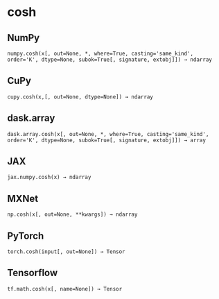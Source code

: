 # cosh

## NumPy

```
numpy.cosh(x[, out=None, *, where=True, casting='same_kind', order='K', dtype=None, subok=True[, signature, extobj]]) → ndarray
```

## CuPy

```
cupy.cosh(x,[, out=None, dtype=None]) → ndarray
```

## dask.array

```
dask.array.cosh(x[, out=None, *, where=True, casting='same_kind', order='K', dtype=None, subok=True[, signature, extobj]]) → array
```

## JAX

```
jax.numpy.cosh(x) → ndarray
```

## MXNet

```
np.cosh(x[, out=None, **kwargs]) → ndarray
```

## PyTorch

```
torch.cosh(input[, out=None]) → Tensor
```

## Tensorflow

```
tf.math.cosh(x[, name=None]) → Tensor
```
